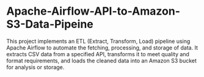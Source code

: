 # Apache-Airflow-API-to-Amazon-S3-Data-Pipeine
 This project implements an ETL (Extract, Transform, Load) pipeline using Apache Airflow to automate the fetching, processing, and storage of data. It extracts CSV data from a specified API, transforms it to meet quality and format requirements, and loads the cleaned data into an Amazon S3 bucket for analysis or storage.
